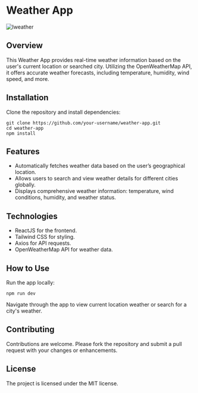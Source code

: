 # Weather App
![Iweather](https://github.com/miracy1lmaz/iweather/assets/76847694/c2e01c70-17c2-42f8-b59c-e1ed81617a49)

## Overview
This Weather App provides real-time weather information based on the user's current location or searched city. Utilizing the OpenWeatherMap API, it offers accurate weather forecasts, including temperature, humidity, wind speed, and more.

## Installation
Clone the repository and install dependencies:
```
git clone https://github.com/your-username/weather-app.git
cd weather-app
npm install
```

## Features
- Automatically fetches weather data based on the user’s geographical location.
- Allows users to search and view weather details for different cities globally.
- Displays comprehensive weather information: temperature, wind conditions, humidity, and weather status.

## Technologies
- ReactJS for the frontend.
- Tailwind CSS for styling.
- Axios for API requests.
- OpenWeatherMap API for weather data.

## How to Use
Run the app locally:
```
npm run dev
```
Navigate through the app to view current location weather or search for a city's weather.

## Contributing
Contributions are welcome. Please fork the repository and submit a pull request with your changes or enhancements.

## License
The project is licensed under the MIT license.
